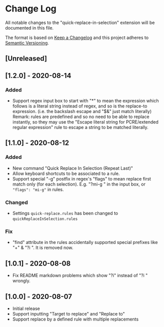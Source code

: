 # Change Log

All notable changes to the "quick-replace-in-selection" extension will be documented in this file.

The format is based on [Keep a Changelog](http://keepachangelog.com/en/1.0.0/)
and this project adheres to [Semantic Versioning](http://semver.org/spec/v2.0.0.html).

## [Unreleased]

## [1.2.0] - 2020-08-14

### Added
- Support regex input box to start with "*" to mean the expression which follows is a literal string instead of regex, and so is the replace-to expression. (i.e. the backslash escape and "$&" just match literally)  
Remark: rules are predefined and so no need to be able to replace instantly, so they may use the "Escape literal string for PCRE/extended regular expression" rule to escape a string to be matched literally.

## [1.1.0] - 2020-08-12

### Added
- New command "Quick Replace In Selection (Repeat Last)"
- Allow keyboard shortcuts to be associated to a rule.
- Support special "-g" postfix in regex's "flags" to mean replace first match only (for each selection). E.g. "?mi-g " in the input box, or `"flags": "mi-g"` in rules.

### Changed
- Settings `quick-replace.rules` has been changed to `quickReplaceInSelection.rules`

### Fix
- "find" attribute in the rules accidentally supported special prefixes like "+" & "?i ". It is removed now.

## [1.0.1] - 2020-08-08

- Fix README markdown problems which show "?i" instead of "?i " wrongly.

## [1.0.0] - 2020-08-07

- Initial release
- Support inputting "Target to replace" and "Replace to"
- Support replace by a defined rule with multiple replacements
